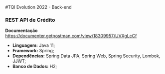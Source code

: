 #TQI Evolution 2022 - Back-end

### REST API de Crédito

**Documentação**
<https://documenter.getpostman.com/view/18309957/UVXgLcCf>

* **Linguagem:** Java 11;
* **Framework:** Spring;
* **Dependências:** Spring Data JPA, Spring Web, Spring Security, Lombok, JJWT;
* **Banco de Dados:** H2;
